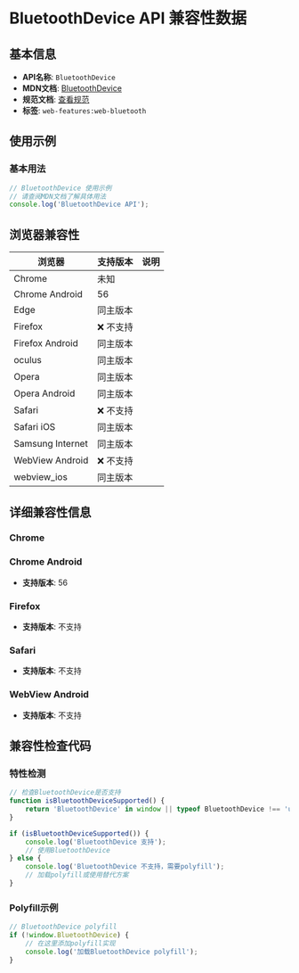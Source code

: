 # BluetoothDevice API 兼容性数据

## 基本信息

- **API名称**: `BluetoothDevice`
- **MDN文档**: [BluetoothDevice](https://developer.mozilla.org/docs/Web/API/BluetoothDevice)
- **规范文档**: [查看规范](https://webbluetoothcg.github.io/web-bluetooth/#bluetoothdevice-interface)
- **标签**: `web-features:web-bluetooth`

## 使用示例

### 基本用法

```javascript
// BluetoothDevice 使用示例
// 请查阅MDN文档了解具体用法
console.log('BluetoothDevice API');
```

## 浏览器兼容性

| 浏览器 | 支持版本 | 说明 |
|--------|----------|------|
| Chrome | 未知 |  |
| Chrome Android | 56 |  |
| Edge | 同主版本 |  |
| Firefox | ❌ 不支持 |  |
| Firefox Android | 同主版本 |  |
| oculus | 同主版本 |  |
| Opera | 同主版本 |  |
| Opera Android | 同主版本 |  |
| Safari | ❌ 不支持 |  |
| Safari iOS | 同主版本 |  |
| Samsung Internet | 同主版本 |  |
| WebView Android | ❌ 不支持 |  |
| webview_ios | 同主版本 |  |

## 详细兼容性信息

### Chrome


### Chrome Android

- **支持版本**: 56

### Firefox

- **支持版本**: 不支持

### Safari

- **支持版本**: 不支持

### WebView Android

- **支持版本**: 不支持

## 兼容性检查代码

### 特性检测

```javascript
// 检查BluetoothDevice是否支持
function isBluetoothDeviceSupported() {
    return 'BluetoothDevice' in window || typeof BluetoothDevice !== 'undefined';
}

if (isBluetoothDeviceSupported()) {
    console.log('BluetoothDevice 支持');
    // 使用BluetoothDevice
} else {
    console.log('BluetoothDevice 不支持，需要polyfill');
    // 加载polyfill或使用替代方案
}
```

### Polyfill示例

```javascript
// BluetoothDevice polyfill
if (!window.BluetoothDevice) {
    // 在这里添加polyfill实现
    console.log('加载BluetoothDevice polyfill');
}
```


